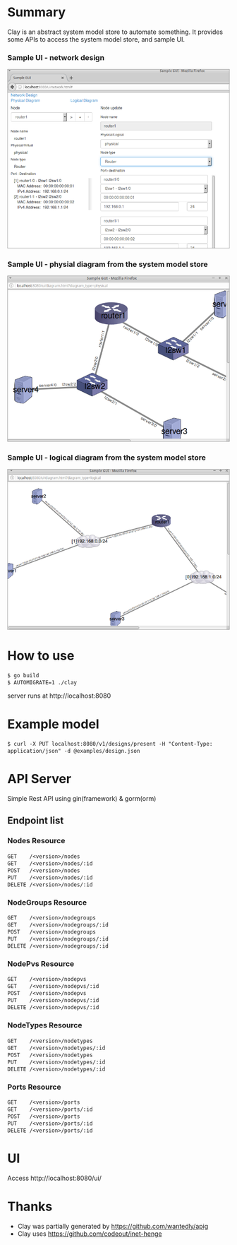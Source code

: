 # Summary

Clay is an abstract system model store to automate something.
It provides some APIs to access the system model store, and sample UI.

### Sample UI - network design
![Network design](./images/sample1.png)

### Sample UI - physial diagram from the system model store
![Physical diagram](./images/sample2.png)

### Sample UI - logical diagram from the system model store
![Logical diagram](./images/sample3.png)

# How to use

```
$ go build
$ AUTOMIGRATE=1 ./clay
```
server runs at http://localhost:8080

# Example model

```
$ curl -X PUT localhost:8080/v1/designs/present -H "Content-Type: application/json" -d @examples/design.json
```

# API Server

Simple Rest API using gin(framework) & gorm(orm)

## Endpoint list

### Nodes Resource

```
GET    /<version>/nodes
GET    /<version>/nodes/:id
POST   /<version>/nodes
PUT    /<version>/nodes/:id
DELETE /<version>/nodes/:id
```

### NodeGroups Resource

```
GET    /<version>/nodegroups
GET    /<version>/nodegroups/:id
POST   /<version>/nodegroups
PUT    /<version>/nodegroups/:id
DELETE /<version>/nodegroups/:id
```

### NodePvs Resource

```
GET    /<version>/nodepvs
GET    /<version>/nodepvs/:id
POST   /<version>/nodepvs
PUT    /<version>/nodepvs/:id
DELETE /<version>/nodepvs/:id
```

### NodeTypes Resource

```
GET    /<version>/nodetypes
GET    /<version>/nodetypes/:id
POST   /<version>/nodetypes
PUT    /<version>/nodetypes/:id
DELETE /<version>/nodetypes/:id
```

### Ports Resource

```
GET    /<version>/ports
GET    /<version>/ports/:id
POST   /<version>/ports
PUT    /<version>/ports/:id
DELETE /<version>/ports/:id
```

# UI

Access http://localhost:8080/ui/

# Thanks

* Clay was partially generated by https://github.com/wantedly/apig
* Clay uses https://github.com/codeout/inet-henge
